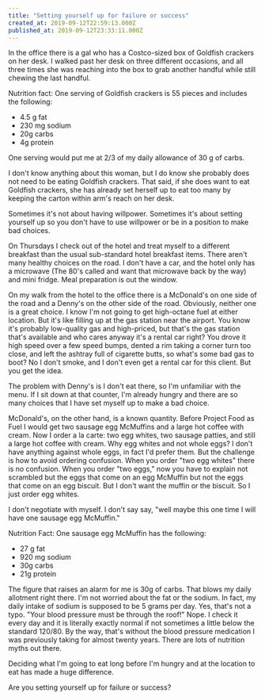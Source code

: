 ```yaml
---
title: "Setting yourself up for failure or success"
created_at: 2019-09-12T22:59:13.000Z
published_at: 2019-09-12T23:33:11.000Z
---
```

In the office there is a gal who has a Costco-sized box of Goldfish crackers on her desk. I walked past her desk on three different occasions, and all three times she was reaching into the box to grab another handful while still chewing the last handful. 

Nutrition fact: One serving of Goldfish crackers is 55 pieces and includes the following:

*   4.5 g fat
*   230 mg sodium
*   20g carbs
*   4g protein

One serving would put me at 2/3 of my daily allowance of 30 g of carbs. 

I don't know anything about this woman, but I do know she probably does not need to be eating Goldfish crackers. That said, if she does want to eat Goldfish crackers, she has already set herself up to eat too many by keeping the carton within arm's reach on her desk. 

Sometimes it's not about having willpower. Sometimes it's about setting yourself up so you don't have to use willpower or be in a position to make bad choices.

On Thursdays I check out of the hotel and treat myself to a different breakfast than the usual sub-standard hotel breakfast items. There aren't many healthy choices on the road. I don't have a car, and the hotel only has a microwave (The 80's called and want that microwave back by the way) and mini fridge. Meal preparation is out the window.

On my walk from the hotel to the office there is a McDonald's on one side of the road and a Denny's on the other side of the road. Obviously, neither one is a great choice. I know I'm not going to get high-octane fuel at either location. But it's like filling up at the gas station near the airport. You know it's probably low-quality gas and high-priced, but that's the gas station that's available and who cares anyway it's a rental car right? You drove it high speed over a few speed bumps, dented a rim taking a corner turn too close, and left the ashtray full of cigarette butts, so what's some bad gas to boot? No I don't smoke, and I don't even get a rental car for this client. But you get the idea. 

The problem with Denny's is I don't eat there, so I'm unfamiliar with the menu. If I sit down at that counter, I'm already hungry and there are so many choices that I have set myself up to make a bad choice.  

McDonald's, on the other hand, is a known quantity. Before Project Food as Fuel I would get two sausage egg McMuffins and a large hot coffee with cream. Now I order a la carte: two egg whites, two sausage patties, and still a large hot coffee with cream. Why egg whites and not whole eggs? I don't have anything against whole eggs, in fact I'd prefer them. But the challenge is how to avoid ordering confusion. When you order "two egg whites" there is no confusion. When you order "two eggs," now you have to explain not scrambled but the eggs that come on an egg McMuffin but not the eggs that come on an egg biscuit. But I don't want the muffin or the biscuit. So I just order egg whites.

I don't negotiate with myself. I don't say say, "well maybe this one time I will have one sausage egg McMuffin." 

Nutrition Fact: One sausage egg McMuffin has the following:

*   27 g fat
*   920 mg sodium
*   30g carbs
*   21g protein

The figure that raises an alarm for me is 30g of carbs. That blows my daily allotment right there. I'm not worried about the fat or the sodium. In fact, my daily intake of sodium is supposed to be 5 grams per day. Yes, that's not a typo. "Your blood pressure must be through the roof!" Nope. I check it every day and it is literally exactly normal if not sometimes a little below the standard 120/80. By the way, that's without the blood pressure medication I was previously taking for almost twenty years. There are lots of nutrition myths out there.

Deciding what I'm going to eat long before I'm hungry and at the location to eat has made a huge difference. 

Are you setting yourself up for failure or success?
